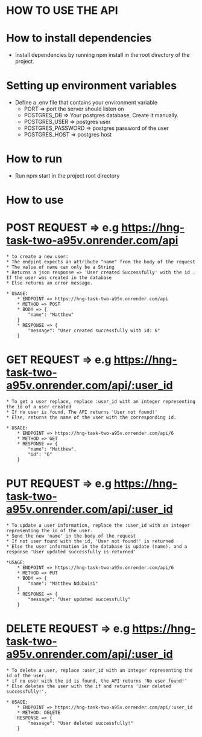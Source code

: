 # HOW TO USE THE API

# How to install dependencies
* Install dependencies by running npm install in the root directory of the project.

# Setting up environment variables
* Define a .env file that contains your environment variable
    * PORT => port the server should listen on
    * POSTGRES_DB => Your postgres database, Create it manually.
    * POSTGRES_USER => postgres user
    * POSTGRES_PASSWORD => postgres password of the user
    * POSTGRES_HOST => postgres host

# How to run
* Run npm start in the project root directory

# How to use
# POST REQUEST => e.g https://hng-task-two-a95v.onrender.com/api
    * to create a new user:
    * The endpint expects an attribute "name" from the body of the request
    * The value of name can only be a String
    * Returns a json response => 'User created Successfully' with the id . If the user was created in the database
    * Else returns an error message.

    * USAGE:
        * ENDPOINT => https://hng-task-two-a95v.onrender.com/api
        * METHOD => POST
        * BODY => {
            "name": "Matthew"
        }
        * RESPONSE => {
            "message": "User created successfully with id: 6"
        }

# GET REQUEST => e.g https://hng-task-two-a95v.onrender.com/api/:user_id
    * To get a user replace, replace :user_id with an integer representing the id of a user created
    * If no user is found, The API returns 'User not found!'
    * Else, returns the name of the user with the corresponding id.

    * USAGE:
        * ENDPOINT => https://hng-task-two-a95v.onrender.com/api/6
        * METHOD => GET
        * RESPONSE => {
            "name": "Matthew",
            "id": "6"
        }

# PUT REQUEST => e.g https://hng-task-two-a95v.onrender.com/api/:user_id
    * To update a user information, replace the :user_id with an integer representing the id of the user.
    * Send the new 'name' in the body of the request
    * If not user found with the id, 'User not found!' is returned
    * Else the user information in the database is update (name). and a response 'User updated successfully is returned'

    *USAGE:
        * ENDPOINT => https://hng-task-two-a95v.onrender.com/api/6
        * METHOD => PUT
        * BODY => {
            "name": "Matthew Ndubuisi"
        }
        * RESPONSE => {
            "message": "User updated successfully"
        }

# DELETE REQUEST => e.g https://hng-task-two-a95v.onrender.com/api/:user_id
    * To delete a user, replace :user_id with an integer representing the id of the user.
    * if no user with the id is found, the API returns 'No user found!'
    * Else deletes the user with the if and returns 'User deleted successfully!'.

    * USAGE:
        * ENDPOINT => https://hng-task-two-a95v.onrender.com/api/:user_id
        * METHOD: DELETE
        RESPONSE => {
            "message": "User deleted successfully!"
        }